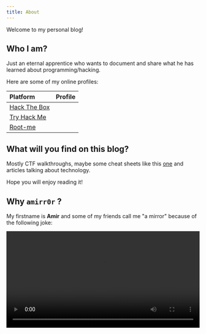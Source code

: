 ```yaml
---
title: About
---
```


Welcome to my personal blog! 

## Who I am?

Just an eternal apprentice who wants to document and share what he has learned about programming/hacking.

Here are some of my online profiles: 

| Platform                                                  | Profile                                                                       |
|:----------------------------------------------------------|------------------------------------------------------------------------------:|
| [Hack The Box](https://www.hackthebox.eu/profile/31944)   | <script src="https://www.hackthebox.eu/badge/31944"></script>                 |
| [Try Hack Me](https://tryhackme.com/p/amir0r)             | <script src="https://amirr0r.github.io/assets/js/thm-badge.js"></script>      |
| [Root-me](https://www.root-me.org/amirr0r)                | <script src="https://amirr0r.github.io/assets/js/rootme-badge.js"></script>   |

## What will you find on this blog?

Mostly CTF walkthroughs, maybe some cheat sheets like this [one](https://github.com/amirr0r/notes/blob/master/Infosec/boot2root-cheatsheet.md#boot2root-cheatsheet) and articles talking about technology.

Hope you will enjoy reading it!

## Why `amirr0r` ?

My firstname is **Amir** and some of my friends call me "a mirror" because of the following joke:

<video controls style="width:100%">
    <source src="https://amirr0r.github.io/assets/videos/Trevor-Noah-Amir.mp4" type="video/mp4">
</video>

<script>
    Array.from(document.querySelectorAll('td')).filter(td => td.querySelector('img')).forEach(td => td.style["text-align"] = "left");
    const mini_icons = Array.from(document.querySelectorAll(".post-content p > img:not([style])"));
    mini_icons[0].style.left = "3%";
    mini_icons[1].style.left = "-2%";
    mini_icons[2].style.left = "-8%";
    mini_icons[3].style.left = "-2%";
    mini_icons[4].style.left = "-8%";
    document.querySelector('.thm_margin').style.margin="0px";
    Array.from(document.querySelectorAll('th'))[1].style["text-align"] = "left";
</script>
